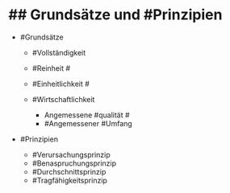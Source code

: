 # ## Grundsätze und #Prinzipien 

 - #Grundsätze 

	 - #Vollständigkeit 
	 - #Reinheit #
	 - #Einheitlichkeit #
	 - #Wirtschaftlichkeit 

		 - Angemessene #qualität #
		 - #Angemessener #Umfang 

 - #Prinzipien 

	 - #Verursachungsprinzip 
	 - #Benaspruchungsprinzip 
	 - #Durchschnittsprinzip 
	 - #Tragfähigkeitsprinzip 
